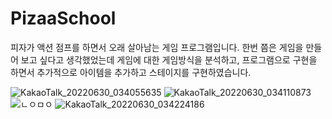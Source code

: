 # PizaaSchool

피자가 액션 점프를 하면서 오래 살아남는 게임 프로그램입니다.
한번 쯤은 게임을 만들어 보고 싶다고 생각했었는데 게임에 대한 게임방식을 분석하고, 프로그램으로 구현을 하면서 추가적으로 아이템을 추가하고 스테이지를 구현하였습니다.


![KakaoTalk_20220630_034055635](https://user-images.githubusercontent.com/81395332/176513338-95ebe032-1c37-4e03-bc61-a1dc619b5190.png)
![KakaoTalk_20220630_034110873](https://user-images.githubusercontent.com/81395332/176513372-6751bd5c-f83a-4589-97ef-76c89c74489e.png)
![ㄴㅇㅁㅇ](https://user-images.githubusercontent.com/81395332/176513451-7c6d9b33-6631-49ad-b7c0-346c71c90e7e.png)
![KakaoTalk_20220630_034224186](https://user-images.githubusercontent.com/81395332/176513470-beaa835d-1bc7-4c81-baaa-c0badac00839.png)
